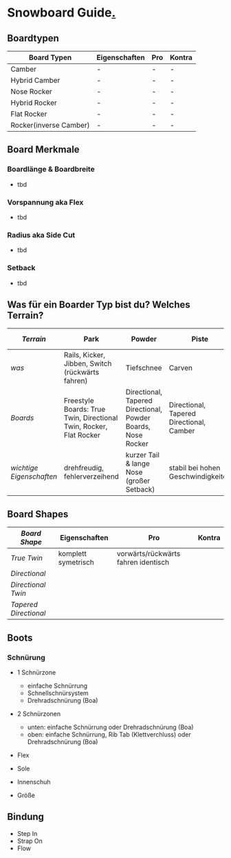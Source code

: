 # Snowboard Guide[.](https://github.com/matthiasbuettner/snowboard/edit/gh-pages/index.md)

## Boardtypen

|Board Typen | Eigenschaften | Pro | Kontra |
|-|-|-|-|
|Camber|-|-|-|
|Hybrid Camber|-|-|-|
|Nose Rocker|-|-|-|
|Hybrid Rocker|-|-|-|
|Flat Rocker|-|-|-|
|Rocker(inverse Camber)|-|-|-|

## Board Merkmale

### Boardlänge & Boardbreite

- tbd

### Vorspannung aka Flex

- tbd

### Radius aka Side Cut

- tbd

### Setback

- tbd

## Was für ein Boarder Typ bist du? Welches Terrain?

| *Terrain* | Park | Powder | Piste | All Mountain |
|-|-|-|-|-|
| *was* |Rails, Kicker, Jibben, Switch (rückwärts fahren) | Tiefschnee | Carven | Park, Powder oder Piste |
| *Boards* |Freestyle Boards: True Twin, Directional Twin, Rocker, Flat Rocker | Directional, Tapered Directional, Powder Boards, Nose Rocker | Directional, Tapered Directional, Camber | Directional Twin |
| *wichtige Eigenschaften* |drehfreudig, fehlerverzeihend | kurzer Tail & lange Nose (großer Setback) | stabil bei hohen Geschwindigkeiten |  |

## Board Shapes

| *Board Shape* | Eigenschaften | Pro | Kontra |
|-|-|-|-|
|*True Twin*| komplett symetrisch|vorwärts/rückwärts fahren identisch||
|*Directional*||||
|*Directional Twin*||||
|*Tapered Directional*||||


## Boots

### Schnürung

- 1 Schnürzone
  - einfache Schnürrung
  - Schnellschnürsystem
  - Drehradschnürung (Boa)
- 2 Schnürzonen
  - unten: einfache Schnürrung oder Drehradschnürung (Boa)
  - oben: einfache Schnürrung, Rib Tab (Klettverchluss) oder Drehradschnürung (Boa)

- Flex

- Sole

- Innenschuh

- Größe
 

## Bindung

- Step In
- Strap On
- Flow





